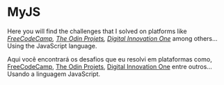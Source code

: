 # MyJS
Here you will find the challenges that I solved on platforms like _[FreeCodeCamp](https://www.freecodecamp.org/), [The Odin Projets](https://www.theodinproject.com/), [Digital Innovation One](https://web.digitalinnovation.one)_ among others... Using the JavaScript language.

Aqui você encontrará os desafios que eu resolvi em plataformas como, [FreeCodeCamp](https://www.freecodecamp.org/), [The Odin Projets](https://www.theodinproject.com/), [Digital Innovation One](https://web.digitalinnovation.one) entre outros... Usando a linguagem JavaScript.
